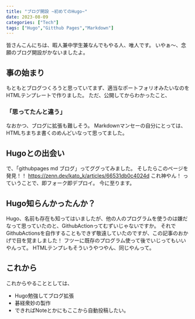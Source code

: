 ```yaml
---
title: "ブログ開設 ~初めてのHugo~"
date: 2023-08-09
categories: ["Tech"]
tags: ["Hugo","Gitthub Pages","Markdown"]
---
```

<!-- menu: mainを使うとトップバーに固定される -->

皆さんこんにちは、暇人兼中学生兼なんでもやる人、唯人です。
いやぁ～、念願のブログ開設がかないましたよ。

## 事の始まり
もともとブログつくろうと思っていてまず、適当なポートフォリオみたいなのをHTMLテンプレートで作りました。
ただ、公開してからわかったこと、
### **「思ってたんと違う」**
なおかつ、ブログに拡張も難しそう。
Markdownマンセーの自分にとっては、HTMLちまちま書くのめんどいなって思ってました。

## Hugoとの出会い
で、「githubpages md ブログ」ってググってみました。
そしたらこのページを発見！！
https://zenn.dev/kato_k/articles/66531db0c4024d
これ神やん！
っていうことで、即フォーク即デプロイ。
今に至ります。

## Hugo知らんかったんか？
Hugo、名前も存在も知ってはいましたが、他の人のプログラムを使うのは嫌だなって思っていたのと、GithubActionってむずいじゃないですか。
それでGithubActionsを自作することもできず敬遠していたのですが、この記事のおかげで目を覚ましました！
フツーに既存のプログラム使って後でいじってもいいやんって。
HTMLテンプレもそういうやつやん、同じやんって。

## これから
これからやることとしては、
- Hugo勉強してブログ拡張
- 碁経衆妙の製作
- できればNoteとかにもここから自動投稿したい。

<!-- {{<figure src="./image.jpeg" alt="モード" width="75%">}} -->
